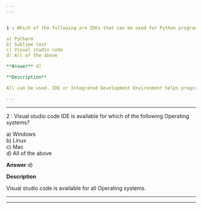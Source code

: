 ```yaml
---
---


1 : Which of the following are IDEs that can be used for Python programming?  

a) PyCharm  
b) Sublime text  
c) Visual studio code  
d) All of the above  

**Answer** d) 

**Description**  

All can be used. IDE or Integrated Development Environment helps programmers to combine different aspects of writing a computer program. They have a source code editor, build automation tools &amp; debugger. Visual studio code is an open – source and free IDE created by Microsoft. PyCharm is a widely used Python IDE created by Jet Brains. Sublime text is a very popular code editor &amp; supports many languages including Python.  

---
```

---


2 : Visual studio code IDE is available for which of the following Operating systems?  

a) Windows  
b) Linux  
c) Mac  
d) All of the above  

**Answer** d) 

**Description**  

 Visual studio code is available for all Operating systems. 

---
---



